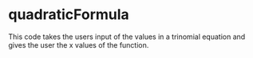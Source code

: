 # quadraticFormula
 This code takes the users input of the values in a trinomial equation and gives the user the x values of the function.
